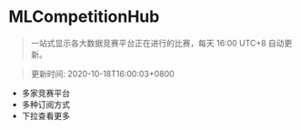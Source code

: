 # MLCompetitionHub

> 一站式显示各大数据竞赛平台正在进行的比赛，每天 16:00 UTC+8 自动更新。
  
> 更新时间: 2020-10-18T16:00:03+0800 

* 多家竞赛平台
* 多种订阅方式
* 下拉查看更多